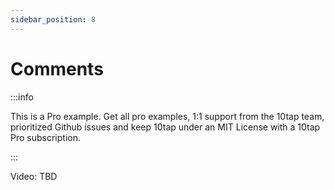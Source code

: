 ```yaml
---
sidebar_position: 8
---
```


# Comments

:::info

This is a Pro example. Get all pro examples, 1:1 support from the 10tap team, prioritized Github issues and keep 10tap under an MIT License with a 10tap Pro subscription.

:::

Video: TBD
